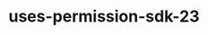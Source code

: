 ---
layout: default
title: uses-permission-sdk-23
parent: App manifest file
grand_parent: App basics
nav_order: 32
---
